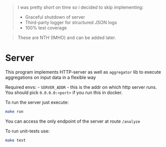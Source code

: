 >I was pretty short on time so i decided to skip implementing:
>- Graceful shutdown of server
>- Third-party logger for structured JSON logs
>- 100% test coverage

>These are NTH (IMHO) and can be added later.

# Server
This program implements HTTP-server as well as `aggregator` lib to execute aggregations on input data in a flexible way

Required envs:
    - `SERVER_ADDR` - this is the addr on which http server runs. You should pick `0.0.0.0:<port>` if you run this in docker. 

To run the server just execute:
```bash
make run
```
You can access the only endpoint of the server at route `/analyze`

To run unit-tests use:
```bash
make test
```

